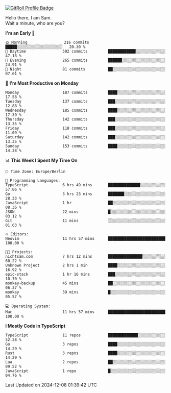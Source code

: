 <a href="https://gitroll.io/profile/u8g4G6FTZM7WSCSqTRPGSHZygT4O2" target="_blank"><img src="https://gitroll.io/api/badges/profiles/v1/u8g4G6FTZM7WSCSqTRPGSHZygT4O2?theme=nord" alt="GitRoll Profile Badge"/></a>

Hello there, I am Sam.  
Wait a minute, who are you?
  
<!--START_SECTION:waka-->
**I'm an Early 🐤** 

```text
🌞 Morning                216 commits         █████░░░░░░░░░░░░░░░░░░░░   20.30 % 
🌆 Daytime                502 commits         ████████████░░░░░░░░░░░░░   47.18 % 
🌃 Evening                265 commits         ██████░░░░░░░░░░░░░░░░░░░   24.91 % 
🌙 Night                  81 commits          ██░░░░░░░░░░░░░░░░░░░░░░░   07.61 % 
```
📅 **I'm Most Productive on Monday** 

```text
Monday                   187 commits         ████░░░░░░░░░░░░░░░░░░░░░   17.58 % 
Tuesday                  137 commits         ███░░░░░░░░░░░░░░░░░░░░░░   12.88 % 
Wednesday                185 commits         ████░░░░░░░░░░░░░░░░░░░░░   17.39 % 
Thursday                 142 commits         ███░░░░░░░░░░░░░░░░░░░░░░   13.35 % 
Friday                   118 commits         ███░░░░░░░░░░░░░░░░░░░░░░   11.09 % 
Saturday                 142 commits         ███░░░░░░░░░░░░░░░░░░░░░░   13.35 % 
Sunday                   153 commits         ████░░░░░░░░░░░░░░░░░░░░░   14.38 % 
```


📊 **This Week I Spent My Time On** 

```text
🕑︎ Time Zone: Europe/Berlin

💬 Programming Languages: 
TypeScript               6 hrs 49 mins       ██████████████░░░░░░░░░░░   57.06 % 
Go                       3 hrs 23 mins       ███████░░░░░░░░░░░░░░░░░░   28.33 % 
JavaScript               1 hr                ██░░░░░░░░░░░░░░░░░░░░░░░   08.36 % 
JSON                     22 mins             █░░░░░░░░░░░░░░░░░░░░░░░░   03.12 % 
Git                      11 mins             ░░░░░░░░░░░░░░░░░░░░░░░░░   01.63 % 

🔥 Editors: 
Neovim                   11 hrs 57 mins      █████████████████████████   100.00 % 

🐱‍💻 Projects: 
nichtsam.com             7 hrs 12 mins       ███████████████░░░░░░░░░░   60.22 % 
Unknown Project          2 hrs 1 min         ████░░░░░░░░░░░░░░░░░░░░░   16.92 % 
epic-stack               1 hr 16 mins        ███░░░░░░░░░░░░░░░░░░░░░░   10.70 % 
monkey-backup            45 mins             ██░░░░░░░░░░░░░░░░░░░░░░░   06.37 % 
monkey                   39 mins             █░░░░░░░░░░░░░░░░░░░░░░░░   05.57 % 

💻 Operating System: 
Mac                      11 hrs 57 mins      █████████████████████████   100.00 % 
```

**I Mostly Code in TypeScript** 

```text
TypeScript               11 repos            █████████████░░░░░░░░░░░░   52.38 % 
Go                       3 repos             ████░░░░░░░░░░░░░░░░░░░░░   14.29 % 
Rust                     3 repos             ████░░░░░░░░░░░░░░░░░░░░░   14.29 % 
Lua                      2 repos             ██░░░░░░░░░░░░░░░░░░░░░░░   09.52 % 
JavaScript               1 repo              █░░░░░░░░░░░░░░░░░░░░░░░░   04.76 % 
```




 Last Updated on 2024-12-08 01:39:42 UTC
<!--END_SECTION:waka-->
